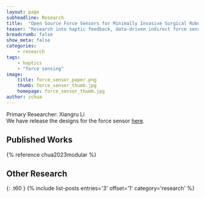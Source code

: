 ```yaml
---
layout: page
subheadline: Research
title:  "Open Source Force Sensors for Minimally Invasive Surgical Robotics Research"
teaser: "Research into haptic feedback, data-driven indirect force sensing approaches, and surgical skill evaluation require accurate knowledge of tool-tissue interaction forces. However, such measurement tools are not available commercially, and are difficult to realize without specialized knowledge. Our group develops sensor designs that strike a balance between ease-of-manufacture, cost, size and accuracy, to help researchers achieve their vision, thereby helping to advance our field. Our force sensors use an array of miniature commercially available load cells to sense forces applied to the forcep jaws. The interface to different forcep jaws are compatible with different jaw geometries making the system customizable to different surgical applications. The range of the for sensor is 5N in axial compression, and tension and 3N in the positive and negative lateral directions."
breadcrumb: false
show_meta: false
categories:
    - research
tags:
    - haptics
    - "force sensing"
image:
    title: force_sensor_paper.png
    thumb: force_sensor_thumb.jpg
    homepage: force_sensor_thumb.jpg
author: zchua
---
```


Primary Researcher: Xiangru Li
<br>
We have release the designs for the force sensor [here](https://github.com/enhanced-telerobotics/RMIS_force_sensor).
<br>


## Published Works 

{% reference chua2023modular %}

## Other Research
{: .t60 }
{% include list-posts entries='3' offset='1' category='research' %}


